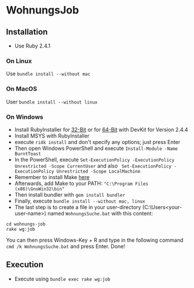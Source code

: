 # WohnungsJob

## Installation
  * Use Ruby 2.4.1

### On Linux

Use `bundle install --without mac`

### On MacOS

User `bundle install --without linux`

### On Windows
  * Install RubyInstaller for [32-Bit](https://github.com/oneclick/rubyinstaller2/releases/download/rubyinstaller-2.4.4-2/rubyinstaller-devkit-2.4.4-2-x86.exe) or for [64-Bit](https://github.com/oneclick/rubyinstaller2/releases/download/rubyinstaller-2.4.4-2/rubyinstaller-devkit-2.4.4-2-x64.exe) with DevKit for Version 2.4.4
  * Install MSYS with RubyInstaller
  * execute `ridk install` and don't specify any options; just press Enter
  * Then open Windows PowerShell and execute `Install-Module -Name BurntToast`
  * In the PowerShell, execute `Set-ExecutionPolicy -ExecutionPolicy Unrestricted -Scope CurrentUser` and also ` Set-ExecutionPolicy -ExecutionPolicy Unrestricted -Scope LocalMachine`
  * Remember to install Make [here](http://gnuwin32.sourceforge.net/downlinks/make.php)
  * Afterwards, add Make to your PATH: `"C:\Program Files (x86)\GnuWin32\bin"`
  * Then install bundler with `gem install bundler`
  * Finally, execute `bundle install --without mac, linux`
  * The last step is to create a file in your user-directory (C:\Users\<your-user-name>) named `WohnungsSuche.bat` with this content:
  ```SHELL
  cd wohnungs-job
  rake wg:job
  ```
  You can then press Windows-Key + R and type in the following command `cmd /k WohnungsSuche.bat` and press Enter. Done!

## Execution
  * Execute using `bundle exec rake wg:job`
